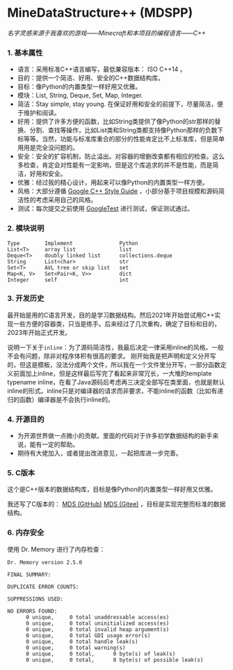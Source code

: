 # MineDataStructure++ (MDSPP)

*名字灵感来源于我喜欢的游戏——Minecraft和本项目的编程语言——C++*


### 1. 基本属性

- 语言：采用标准C++语言编写，最低兼容版本： ISO C++14 。
- 目的：提供一个简洁、好用、安全的C++数据结构库。
- 目标：像Python的内置类型一样好用又优雅。
- 模块：List, String, Deque, Set, Map, Integer.
- 简洁：Stay simple, stay young. 在保证好用和安全的前提下，尽量简洁，便于维护和阅读。
- 好用：提供了许多方便的函数，比如String类提供了像Python的str那样的替换、分割、查找等操作，比如List类和String类都支持像Python那样的负数下标等等。当然，功能与标准库重合的部分的性能肯定比不上标准库，但是简单用用是完全没问题的。
- 安全：安全的扩容机制，防止溢出。对容器的增删改查都有相应的检查。这么多检查，肯定会对性能有一定影响，但是这个库追求的并不是性能，而是简洁，好用和安全。
- 优雅：经过我的精心设计，用起来可以像Python的内置类型一样方便。
- 风格：大部分遵循 [Google C++ Style Guide](https://google.github.io/styleguide/cppguide.html) ，小部分基于项目规模和源码简洁性的考虑采用自己的风格。
- 测试：每次提交之前使用 [GoogleTest](https://github.com/google/googletest) 进行测试，保证测试通过。

### 2. 模块说明

```
Type        Implement               Python
List<T>     array list              list
Deque<T>    doubly linked list      collections.deque
String      List<char>              str
Set<T>      AVL tree or skip list   set
Map<K, V>   Set<Pair<K, V>>         dict
Integer     self                    int
```

### 3. 开发历史

最开始是用的C语言开发，目的是学习数据结构。然后2021年开始尝试用C++实现一些方便的容器类，只当是练手。后来经过了几次重构，确定了目标和目的，2023年开始正式开发。

说明一下关于`inline`：为了源码简洁性，我最后决定一律采用inline的风格。一般不会有问题，除非对程序体积有很高的要求。
刚开始我是把声明和定义分开写的，但这是模板，没法分成两个文件，所以我在一个文件里分开写，一部分函数定义前面加上inline，但是这样最后写完了看起来非常冗长，一大堆的template typename inline，在看了Java源码后考虑再三决定全部写在类里面，也就是默认inline的形式。inline只是对编译器的请求而非要求，不能inline的函数（比如有递归的函数）编译器是不会执行inline的。

### 4. 开源目的

- 为开源世界做一点微小的贡献。里面的代码对于许多初学数据结构的新手来说，能有一定的帮助。
- 期待有大佬加入，或者提出改进意见，一起把库进一步完善。

### 5. C版本

这个是C++版本的数据结构库，目标是像Python的内置类型一样好用又优雅。

我还写了C版本的： [MDS (GitHub)](https://github.com/chen-qingyu/MDS) [MDS (Gitee)](https://gitee.com/ChobitsY/mds) ，目标是实现完整而标准的数据结构。

### 6. 内存安全

使用 Dr. Memory 进行了内存检查：

```
Dr. Memory version 2.5.0

FINAL SUMMARY:

DUPLICATE ERROR COUNTS:

SUPPRESSIONS USED:

NO ERRORS FOUND:
      0 unique,     0 total unaddressable access(es)
      0 unique,     0 total uninitialized access(es)
      0 unique,     0 total invalid heap argument(s)
      0 unique,     0 total GDI usage error(s)
      0 unique,     0 total handle leak(s)
      0 unique,     0 total warning(s)
      0 unique,     0 total,      0 byte(s) of leak(s)
      0 unique,     0 total,      0 byte(s) of possible leak(s)
```
